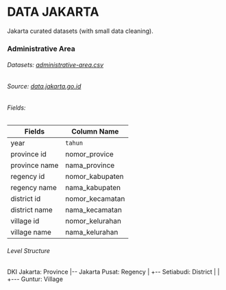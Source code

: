 # DATA JAKARTA

Jakarta curated datasets (with small data cleaning).

### Administrative Area
###### Datasets: [administrative-area.csv](/.datasets/DATA-DKI-MENURUT-NOMOR-KODE-WILAYAH-TAHUN-2014.csv)
###### Source: [data.jakarta.go.id](http://data.jakarta.go.id/dataset/datadkimenurutnomorkodewilayah/resource/79acba1a-0f0f-4323-a6b4-f0fae0967ab7)
###### Fields:
| Fields | Column Name |
|--------| ----------- |
| year | `tahun` |
| province id | nomor_provice |
| province name | nama_province |
| regency id | nomor_kabupaten |
| regency name | nama_kabupaten |
| district id | nomor_kecamatan |
| district name | nama_kecamatan |
| village id | nomor_kelurahan |
| village name | nama_kelurahan |

###### Level Structure

DKI Jakarta: Province
|-- Jakarta Pusat: Regency
|   +-- Setiabudi: District
|   |   +--- Guntur: Village

